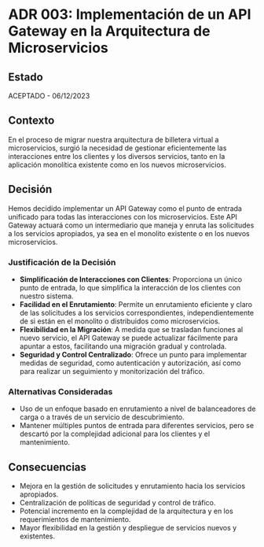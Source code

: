# ADR 003: Implementación de un API Gateway en la Arquitectura de Microservicios

## Estado
ACEPTADO - 06/12/2023

## Contexto
En el proceso de migrar nuestra arquitectura de billetera virtual a microservicios, surgió la necesidad de gestionar eficientemente las interacciones entre los clientes y los diversos servicios, tanto en la aplicación monolítica existente como en los nuevos microservicios.

## Decisión
Hemos decidido implementar un API Gateway como el punto de entrada unificado para todas las interacciones con los microservicios. Este API Gateway actuará como un intermediario que maneja y enruta las solicitudes a los servicios apropiados, ya sea en el monolito existente o en los nuevos microservicios.

### Justificación de la Decisión
- **Simplificación de Interacciones con Clientes**: Proporciona un único punto de entrada, lo que simplifica la interacción de los clientes con nuestro sistema.
- **Facilidad en el Enrutamiento**: Permite un enrutamiento eficiente y claro de las solicitudes a los servicios correspondientes, independientemente de si están en el monolito o distribuidos como microservicios.
- **Flexibilidad en la Migración**: A medida que se trasladan funciones al nuevo servicio, el API Gateway se puede actualizar fácilmente para apuntar a estos, facilitando una migración gradual y controlada.
- **Seguridad y Control Centralizado**: Ofrece un punto para implementar medidas de seguridad, como autenticación y autorización, así como para realizar un seguimiento y monitorización del tráfico.

### Alternativas Consideradas
- Uso de un enfoque basado en enrutamiento a nivel de balanceadores de carga o a través de un servicio de descubrimiento.
- Mantener múltiples puntos de entrada para diferentes servicios, pero se descartó por la complejidad adicional para los clientes y el mantenimiento.

## Consecuencias
- Mejora en la gestión de solicitudes y enrutamiento hacia los servicios apropiados.
- Centralización de políticas de seguridad y control de tráfico.
- Potencial incremento en la complejidad de la arquitectura y en los requerimientos de mantenimiento.
- Mayor flexibilidad en la gestión y despliegue de servicios nuevos y existentes.
